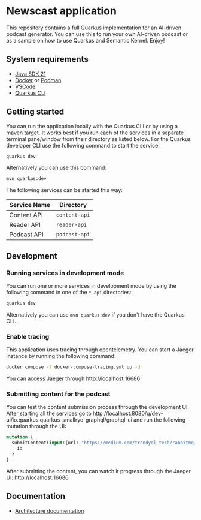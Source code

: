 # Newscast application

This repository contains a full Quarkus implementation for an AI-driven podcast generator.
You can use this to run your own AI-driven podcast or as a sample on how to use Quarkus
and Semantic Kernel. Enjoy!

## System requirements

- [Java SDK 21](https://bell-sw.com/pages/downloads/#jdk-21-lts)
- [Docker](https://www.docker.com/products/docker-desktop/) or [Podman](https://podman.io/)
- [VSCode](https://code.visualstudio.com)
- [Quarkus CLI](https://quarkus.io/guides/cli-tooling)

## Getting started

You can run the application locally with the Quarkus CLI or by using a maven target.
It works best if you run each of the services in a separate terminal pane/window from
their directory as listed below. For the Quarkus developer CLI use the following
command to start the service:

```bash
quarkus dev
```

Alternatively you can use this command:

```bash
mvn quarkus:dev
```

The following services can be started this way:

| Service Name | Directory     |
| ------------ | ------------- |
| Content API  | `content-api` |
| Reader API   | `reader-api`  |
| Podcast API  | `podcast-api` |

## Development

### Running services in development mode

You can run one or more services in development mode by using the following command
in one of the `*-api` directories:

```bash
quarkus dev
```

Alternatively you can use `mvn quarkus:dev` if you don't have the Quarkus CLI.

### Enable tracing

This application uses tracing through opentelemetry. You can start a Jaeger instance by
running the following command:

```bash
docker compose -f docker-compose-tracing.yml up -d
```

You can access Jaeger through http://localhost:16686

### Submitting content for the podcast

You can test the content submission process through the development UI.
After starting all the services go to http://localhost:8080/q/dev-ui/io.quarkus.quarkus-smallrye-graphql/graphql-ui
and run the following mutation through the UI:

```graphql
mutation {
  submitContent(input:{url: "https://medium.com/trendyol-tech/rabbitmq-exchange-types-d7e1f51ec825"}) {
    id
  }
}
```

After submitting the content, you can watch it progress through the Jaeger UI: http://localhost:16686

## Documentation

* [Architecture documentation](docs/architecture/README.md)
